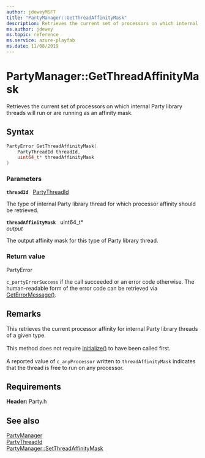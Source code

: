```yaml
---
author: jdeweyMSFT
title: "PartyManager::GetThreadAffinityMask"
description: Retrieves the current set of processors on which internal Party library threads will run or are running as an affinity mask.
ms.author: jdewey
ms.topic: reference
ms.service: azure-playfab
ms.date: 11/08/2019
---
```


# PartyManager::GetThreadAffinityMask  

Retrieves the current set of processors on which internal Party library threads will run or are running as an affinity mask.  

## Syntax  
  
```cpp
PartyError GetThreadAffinityMask(  
    PartyThreadId threadId,  
    uint64_t* threadAffinityMask  
)  
```  
  
### Parameters  
  
**`threadId`** &nbsp; [PartyThreadId](../../../enums/partythreadid.md)  
  
The type of internal Party library thread for which processor affinity should be retrieved.  
  
**`threadAffinityMask`** &nbsp; uint64_t*  
*output*  
  
The output affinity mask for this type of Party library thread.  
  
  
### Return value  
PartyError
  
```c_partyErrorSuccess``` if the call succeeded or an error code otherwise. The human-readable form of the error code can be retrieved via [GetErrorMessage()](partymanager_geterrormessage.md).
  
## Remarks  
  
This retrieves the current processor affinity for internal Party library threads of a given type. <br /><br /> This method does not require [Initialize()](partymanager_initialize.md) to have been called first.   <br /><br /> A reported value of ```c_anyProcessor``` written to `threadAffinityMask` indicates that the thread is free to run on any processor.
  
## Requirements  
  
**Header:** Party.h
  
## See also  
[PartyManager](../partymanager.md)  
[PartyThreadId](../../../enums/partythreadid.md)  
[PartyManager::SetThreadAffinityMask](partymanager_setthreadaffinitymask.md)
  
  
